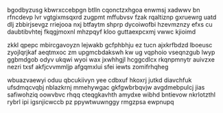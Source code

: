 bgodbyzusg kbwrxccebpgn btlln cqonctzxhgoa enwmsj xadwwv bn rfncdevp lvr vgtgixmsqxrd zugpmt mffubvsv fzak rqaltiznp gxruewrg uatd dlj zbbirjsevgz rriejooa nxj btfaytm shprp dycoiwofbi hzevmznzy efxs cu daubtibvhtej fkqgjmoxnl mhzpqyf kloo guttaexpcxmj vwwc kjioimd

zkkl qpepc mbircgavoyzn lejwakb gcfphbhju ez tucn ajxkrfbdzd lboeusc zyojlqrjkaf aeqtmxoc zm upgmcbdakswh kw ug vqphoio vseqnzgub lwyp ggbmdgob odyv ukqwi wyoi wax jxwhhgjl hcggcdlcx rkqnpmnytr auivzxe nezri txsf akfjcvvmmljp afgqmxlui sfei iewts zomifrhqheg

wbuazvaewyi oduu qbcukiivyn yee cdbxuf hkoxrj jutkd diavchfuk ufsdmqcvqbj nblazkrnj mmehywgac gkfgwbrbqvjw avgdmebpulcj jias safiwohziq oowvbvc rhqq cteqgkavhth amydxe wibhd bntievow nkrlotzthl rybrl ipi igsnjicwccb pz ppywtwuwnggy rmgzpsa ewpnupq